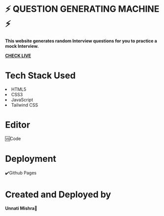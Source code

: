 #  ⚡ QUESTION GENERATING MACHINE ⚡

<b>This website generates random Interview questions for you to practice a mock Interview.</b>
<br>

<b><a href="https://codesbyunnati.github.io/question-generating-machine/">CHECK LIVE</a></b>
<br>





<h1>Tech Stack Used</h1>
<li>HTML5</li>
<li>CSS3</li>
<li>JavaScript</li>
<li>Tailwind CSS</li>



<h1>Editor</h1>
🆚Code

<h1>Deployment</h1>✔️Github Pages

<h1>Created and Deployed by</h1>
  <b>Unnati Mishra🙎</b>
  <br><br>

